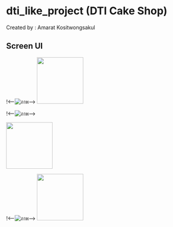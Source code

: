 # dti_like_project (DTI Cake Shop)

Created by : Amarat Kositwongsakul

## Screen UI

!<--![ภาพ](https://github.com/limouzeen/dti_like_project/assets/133729978/98b5582f-9524-43f6-9c6d-3edd78b6a710)-->
<img src="https://github.com/limouzeen/dti_like_project/assets/133729978/98b5582f-9524-43f6-9c6d-3edd78b6a710" width="125">


!<--![ภาพ](https://github.com/limouzeen/dti_like_project/assets/133729978/33e565ec-deab-4e1f-8126-93b6a20277c0)-->

<img src="https://github.com/limouzeen/dti_like_project/assets/133729978/33e565ec-deab-4e1f-8126-93b6a20277c0" width="125">


!<--![ภาพ](https://github.com/limouzeen/dti_like_project/assets/133729978/c12e26c7-3e1e-4136-bda7-fd9c4b678758)-->
<img src="https://github.com/limouzeen/dti_like_project/assets/133729978/c12e26c7-3e1e-4136-bda7-fd9c4b678758" width="125">
